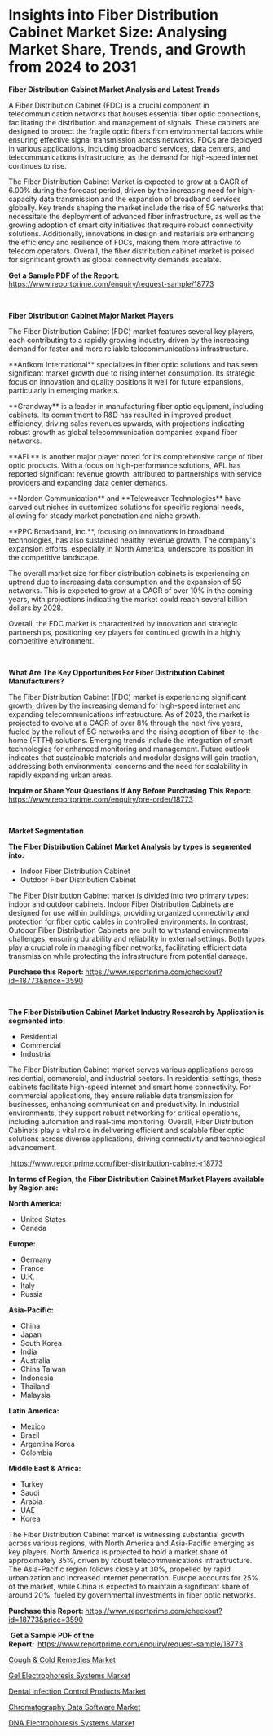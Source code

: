 <p><h1>Insights into Fiber Distribution Cabinet Market Size: Analysing Market Share, Trends, and Growth from 2024 to 2031</h1></p><p><strong>Fiber Distribution Cabinet Market Analysis and Latest Trends</strong></p>
<p><p>A Fiber Distribution Cabinet (FDC) is a crucial component in telecommunication networks that houses essential fiber optic connections, facilitating the distribution and management of signals. These cabinets are designed to protect the fragile optic fibers from environmental factors while ensuring effective signal transmission across networks. FDCs are deployed in various applications, including broadband services, data centers, and telecommunications infrastructure, as the demand for high-speed internet continues to rise.</p><p>The Fiber Distribution Cabinet Market is expected to grow at a CAGR of 6.00% during the forecast period, driven by the increasing need for high-capacity data transmission and the expansion of broadband services globally. Key trends shaping the market include the rise of 5G networks that necessitate the deployment of advanced fiber infrastructure, as well as the growing adoption of smart city initiatives that require robust connectivity solutions. Additionally, innovations in design and materials are enhancing the efficiency and resilience of FDCs, making them more attractive to telecom operators. Overall, the fiber distribution cabinet market is poised for significant growth as global connectivity demands escalate.</p></p>
<p><strong>Get a Sample PDF of the Report:&nbsp;</strong> <a href="https://www.reportprime.com/enquiry/request-sample/18773?utm_campaign=99&utm_medium=2&utm_source=Github&utm_content=ia&utm_term=22112024&utm_id=fiber-distribution-cabinet">https://www.reportprime.com/enquiry/request-sample/18773</a></p>
<p>&nbsp;</p>
<p><strong>Fiber Distribution Cabinet Major Market Players</strong></p>
<p><p>The Fiber Distribution Cabinet (FDC) market features several key players, each contributing to a rapidly growing industry driven by the increasing demand for faster and more reliable telecommunications infrastructure.</p><p>**Anfkom International** specializes in fiber optic solutions and has seen significant market growth due to rising internet consumption. Its strategic focus on innovation and quality positions it well for future expansions, particularly in emerging markets.</p><p>**Grandway** is a leader in manufacturing fiber optic equipment, including cabinets. Its commitment to R&D has resulted in improved product efficiency, driving sales revenues upwards, with projections indicating robust growth as global telecommunication companies expand fiber networks.</p><p>**AFL** is another major player noted for its comprehensive range of fiber optic products. With a focus on high-performance solutions, AFL has reported significant revenue growth, attributed to partnerships with service providers and expanding data center demands.</p><p>**Norden Communication** and **Teleweaver Technologies** have carved out niches in customized solutions for specific regional needs, allowing for steady market penetration and niche growth. </p><p>**PPC Broadband, Inc.**, focusing on innovations in broadband technologies, has also sustained healthy revenue growth. The company's expansion efforts, especially in North America, underscore its position in the competitive landscape.</p><p>The overall market size for fiber distribution cabinets is experiencing an uptrend due to increasing data consumption and the expansion of 5G networks. This is expected to grow at a CAGR of over 10% in the coming years, with projections indicating the market could reach several billion dollars by 2028.</p><p>Overall, the FDC market is characterized by innovation and strategic partnerships, positioning key players for continued growth in a highly competitive environment.</p></p>
<p>&nbsp;</p>
<p><strong>What Are The Key Opportunities For Fiber Distribution Cabinet Manufacturers?</strong></p>
<p><p>The Fiber Distribution Cabinet (FDC) market is experiencing significant growth, driven by the increasing demand for high-speed internet and expanding telecommunications infrastructure. As of 2023, the market is projected to evolve at a CAGR of over 8% through the next five years, fueled by the rollout of 5G networks and the rising adoption of fiber-to-the-home (FTTH) solutions. Emerging trends include the integration of smart technologies for enhanced monitoring and management. Future outlook indicates that sustainable materials and modular designs will gain traction, addressing both environmental concerns and the need for scalability in rapidly expanding urban areas.</p></p>
<p><strong>Inquire or Share Your Questions If Any Before Purchasing This Report:</strong> <a href="https://www.reportprime.com/enquiry/pre-order/18773?utm_campaign=99&utm_medium=2&utm_source=Github&utm_content=ia&utm_term=22112024&utm_id=fiber-distribution-cabinet">https://www.reportprime.com/enquiry/pre-order/18773</a></p>
<p>&nbsp;</p>
<p><strong>Market Segmentation</strong></p>
<p><strong>The Fiber Distribution Cabinet Market Analysis by types is segmented into:</strong></p>
<p><ul><li>Indoor Fiber Distribution Cabinet</li><li>Outdoor Fiber Distribution Cabinet</li></ul></p>
<p><p>The Fiber Distribution Cabinet market is divided into two primary types: indoor and outdoor cabinets. Indoor Fiber Distribution Cabinets are designed for use within buildings, providing organized connectivity and protection for fiber optic cables in controlled environments. In contrast, Outdoor Fiber Distribution Cabinets are built to withstand environmental challenges, ensuring durability and reliability in external settings. Both types play a crucial role in managing fiber networks, facilitating efficient data transmission while protecting the infrastructure from potential damage.</p></p>
<p><strong>Purchase this Report:&nbsp;</strong><a href="https://www.reportprime.com/checkout?id=18773&price=3590&utm_campaign=99&utm_medium=2&utm_source=Github&utm_content=ia&utm_term=22112024&utm_id=fiber-distribution-cabinet">https://www.reportprime.com/checkout?id=18773&price=3590</a></p>
<p>&nbsp;</p>
<p><strong>The Fiber Distribution Cabinet Market Industry Research by Application is segmented into:</strong></p>
<p><ul><li>Residential</li><li>Commercial</li><li>Industrial</li></ul></p>
<p><p>The Fiber Distribution Cabinet market serves various applications across residential, commercial, and industrial sectors. In residential settings, these cabinets facilitate high-speed internet and smart home connectivity. For commercial applications, they ensure reliable data transmission for businesses, enhancing communication and productivity. In industrial environments, they support robust networking for critical operations, including automation and real-time monitoring. Overall, Fiber Distribution Cabinets play a vital role in delivering efficient and scalable fiber optic solutions across diverse applications, driving connectivity and technological advancement.</p></p>
<p><a href="https://www.reportprime.com/fiber-distribution-cabinet-r18773?utm_campaign=99&utm_medium=2&utm_source=Github&utm_content=ia&utm_term=22112024&utm_id=fiber-distribution-cabinet">&nbsp;https://www.reportprime.com/fiber-distribution-cabinet-r18773</a></p>
<p><strong>In terms of Region, the Fiber Distribution Cabinet Market Players available by Region are:</strong></p>
<p>
    <p> <strong> North America: </strong>
        <ul>
            <li>United States</li>
            <li>Canada</li>
        </ul>
        </p> 
    <p> <strong> Europe: </strong>
        <ul>
            <li>Germany</li>
            <li>France</li>
            <li>U.K.</li>
            <li>Italy</li>
            <li>Russia</li>
        </ul>
        </p> 
    <p> <strong> Asia-Pacific: </strong>
        <ul>
            <li>China</li>
            <li>Japan</li>
            <li>South Korea</li>
            <li>India</li>
            <li>Australia</li>
            <li>China Taiwan</li>
            <li>Indonesia</li>
            <li>Thailand</li>
            <li>Malaysia</li>
        </ul>
        </p> 
    <p> <strong> Latin America: </strong>
        <ul>
            <li>Mexico</li>
            <li>Brazil</li>
            <li>Argentina Korea</li>
            <li>Colombia</li>
        </ul>
        </p> 
    <p> <strong> Middle East & Africa: </strong>
        <ul>
            <li>Turkey</li>
            <li>Saudi</li>
            <li>Arabia</li>
            <li>UAE</li>
            <li>Korea</li>
        </ul>
    </p>
    </p>
<p><p>The Fiber Distribution Cabinet market is witnessing substantial growth across various regions, with North America and Asia-Pacific emerging as key players. North America is projected to hold a market share of approximately 35%, driven by robust telecommunications infrastructure. The Asia-Pacific region follows closely at 30%, propelled by rapid urbanization and increased internet penetration. Europe accounts for 25% of the market, while China is expected to maintain a significant share of around 20%, fueled by governmental investments in fiber optic networks.</p></p>
<p><strong>Purchase this Report: </strong><a href="https://www.reportprime.com/checkout?id=18773&price=3590&utm_campaign=99&utm_medium=2&utm_source=Github&utm_content=ia&utm_term=22112024&utm_id=fiber-distribution-cabinet">https://www.reportprime.com/checkout?id=18773&price=3590</a></p>
<p>&nbsp;<strong>Get a Sample PDF of the Report:&nbsp;&nbsp;</strong><a href="https://www.reportprime.com/enquiry/request-sample/18773?utm_campaign=99&utm_medium=2&utm_source=Github&utm_content=ia&utm_term=22112024&utm_id=fiber-distribution-cabinet">https://www.reportprime.com/enquiry/request-sample/18773</a></p>
<p><strong></strong></p>
<p><p><a href="https://issuu.com/reportprime-2/docs/cough-cold-remedies-market-size-203_ab603fe11991f4?utm_campaign=99&utm_medium=2&utm_source=Github&utm_content=ia&utm_term=22112024&utm_id=fiber-distribution-cabinet">Cough & Cold Remedies Market</a></p><p><a href="https://www.linkedin.com/pulse/gel-electrophoresis-systems-market-overview-2024-2031-projected-mc08f?utm_campaign=99&utm_medium=2&utm_source=Github&utm_content=ia&utm_term=22112024&utm_id=fiber-distribution-cabinet">Gel Electrophoresis Systems Market</a></p><p><a href="https://issuu.com/reportprime-2/docs/dental-infection-control-products-m_c9997ab9c2ebb8?utm_campaign=99&utm_medium=2&utm_source=Github&utm_content=ia&utm_term=22112024&utm_id=fiber-distribution-cabinet">Dental Infection Control Products Market</a></p><p><a href="https://www.linkedin.com/pulse/chromatography-data-software-market-trends-drivers-forecasted-ejezf?utm_campaign=99&utm_medium=2&utm_source=Github&utm_content=ia&utm_term=22112024&utm_id=fiber-distribution-cabinet">Chromatography Data Software Market</a></p><p><a href="https://www.linkedin.com/pulse/dna-electrophoresis-systems-market-size-growth-48-cagr-from-t1ttf?utm_campaign=99&utm_medium=2&utm_source=Github&utm_content=ia&utm_term=22112024&utm_id=fiber-distribution-cabinet">DNA Electrophoresis Systems Market</a></p></p>